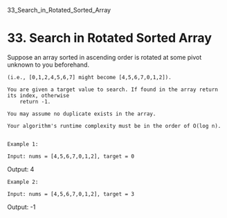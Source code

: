 33_Search_in_Rotated_Sorted_Array
# 33. Search in Rotated Sorted Array

Suppose an array sorted in ascending order is rotated at some pivot unknown to you
        beforehand.

    (i.e., [0,1,2,4,5,6,7] might become [4,5,6,7,0,1,2]).

    You are given a target value to search. If found in the array return its index, otherwise
        return -1.

    You may assume no duplicate exists in the array.

    Your algorithm's runtime complexity must be in the order of O(log n).
    

    Example 1:

    Input: nums = [4,5,6,7,0,1,2], target = 0
Output: 4

    Example 2:

    Input: nums = [4,5,6,7,0,1,2], target = 3
Output: -1